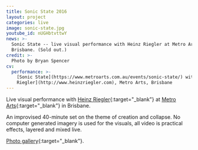 ```yaml
---
title: Sonic State 2016
layout: project
categories: live
image: sonic-state.jpg
youtube_id: nUGHbtvttwY
news: >-
  Sonic State -- live visual performance with Heinz Riegler at Metro Arts in
  Brisbane. (Sold out.)
credit: >-
  Photo by Bryan Spencer
cv:
  performance: >-
    [Sonic State](https://www.metroarts.com.au/events/sonic-state/) with [Heinz
    Riegler](http://www.heinzriegler.com), Metro Arts, Brisbane
---
```


Live visual performance with [Heinz Riegler][hr]{:target="_blank"}
at [Metro Arts][metro]{:target="_blank"} in Brisbane.

An improvised 40-minute set on the theme of creation and collapse. No computer
generated imagery is used for the visuals, all video is practical effects,
layered and mixed live.

[Photo gallery](http://photos.paulwrankin.com/sonic_state_2016/){:target="_blank"}.

[hr]: http://heinzriegler.com
[metro]: https://www.metroarts.com.au/events/sonic-state/

